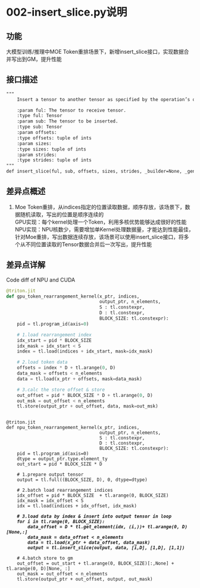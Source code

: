 # 002-insert_slice.py说明

## 功能
大模型训练/推理中MOE Token重排场景下，新增insert_slice接口，实现数据合并写出到GM，提升性能

## 接口描述
```html
"""
    Insert a tensor to another tensor as specified by the operation’s offsets, sizes and strides arguments.

    :param ful: The tensor to receive tensor.
    :type ful: Tensor
    :param sub: The tensor to be inserted.
    :type sub: Tensor
    :param offsets:
    :type offsets: tuple of ints
    :param sizes:
    :type sizes: tuple of ints
    :param strides:
    :type strides: tuple of ints
"""
def insert_slice(ful, sub, offsets, sizes, strides, _builder=None, _generator=None) -> tensor
```

## 差异点概述
1. Moe Token重排，从indices指定的位置读取数据，顺序存放，该场景下，数据随机读取，写出的位置是顺序连续的   
GPU实现：每个kernel处理一个Token，利用多核优势能够达成很好的性能   
NPU实现：NPU核数少，需要增加单Kernel处理数据量，才能达到性能最佳，针对Moe重排，写出数据连续存放，该场景可以使用insert_slice接口，将多个从不同位置读取的Tensor数据合并后一次写出，提升性能   


## 差异点详解

Code diff of NPU and CUDA

```python
@triton.jit
def gpu_token_rearrangement_kernel(x_ptr, indices, 
                                   output_ptr, n_elements, 
                                   S : tl.constexpr, 
                                   D : tl.constexpr, 
                                   BLOCK_SIZE: tl.constexpr):
    pid = tl.program_id(axis=0)

    # 1.load rearrangement index
    idx_start = pid * BLOCK_SIZE
    idx_mask = idx_start < S
    index = tl.load(indices + idx_start, mask=idx_mask)

    # 2.load token data
    offsets = index * D + tl.arange(0, D)
    data_mask = offsets < n_elements
    data = tl.load(x_ptr + offsets, mask=data_mask)

    # 3.calc the store offset & store
    out_offset = pid * BLOCK_SIZE * D + tl.arange(0, D)
    out_msk = out_offset < n_elements
    tl.store(output_ptr + out_offset, data, mask=out_msk)
```

<pre><code>
@triton.jit
def npu_token_rearrangement_kernel(x_ptr, indices, 
                                   output_ptr, n_elements, 
                                   S : tl.constexpr, 
                                   D : tl.constexpr, 
                                   BLOCK_SIZE: tl.constexpr):
    pid = tl.program_id(axis=0)
    dtype = output_ptr.type.element_ty
    out_start = pid * BLOCK_SIZE * D

    # 1.prepare output tensor
    output = tl.full((BLOCK_SIZE, D), 0, dtype=dtype)

    # 2.batch load rearrangement indices
    idx_offset = pid * BLOCK_SIZE  + tl.arange(0, BLOCK_SIZE)
    idx_mask = idx_offset < S
    idx = tl.load(indices + idx_offset, idx_mask)
<b><i>
    # 3.load data by index & insert into output tensor in loop
    for i in tl.range(0, BLOCK_SIZE):
        data_offset = D * tl.get_element(idx, (i,))+ tl.arange(0, D)[None,:]
        data_mask = data_offset < n_elements
        data = tl.load(x_ptr + data_offset, data_mask)
        output = tl.insert_slice(output, data, [i,D], [1,D], [1,1])
</i></b>
    # 4.batch store to gm
    out_offset = out_start + tl.arange(0, BLOCK_SIZE)[:,None] + tl.arange(0, D)[None, :]
    out_mask = out_offset < n_elements
    tl.store(output_ptr + out_offset, output, out_mask)
</code></pre>
